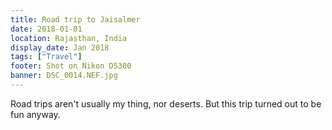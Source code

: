 ```yaml
---
title: Road trip to Jaisalmer
date: 2018-01-01
location: Rajasthan, India
display_date: Jan 2018
tags: ["Travel"]
footer: Shot on Nikon D5300
banner: DSC_0014.NEF.jpg
---
```

Road trips aren't usually my thing, nor deserts. But this trip turned out to be fun anyway.

<!--more-->